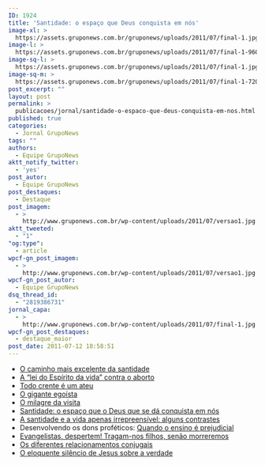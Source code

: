 ```yaml
---
ID: 1924
title: 'Santidade: o espaço que Deus conquista em nós'
image-xl: >
  https://assets.gruponews.com.br/gruponews/uploads/2011/07/final-1.jpg
image-l: >
  https://assets.gruponews.com.br/gruponews/uploads/2011/07/final-1-960x720.jpg
image-sq-l: >
  https://assets.gruponews.com.br/gruponews/uploads/2011/07/final-1.jpg
image-sq-m: >
  https://assets.gruponews.com.br/gruponews/uploads/2011/07/final-1-720x720.jpg
post_excerpt: ""
layout: post
permalink: >
  publicacoes/jornal/santidade-o-espaco-que-deus-conquista-em-nos.html
published: true
categories:
  - Jornal GrupoNews
tags: ""
authors:
  - Equipe GrupoNews
aktt_notify_twitter:
  - 'yes'
post_autor:
  - Equipe GrupoNews
post_destaques:
  - Destaque
post_imagem:
  - >
    http://www.gruponews.com.br/wp-content/uploads/2011/07/versao1.jpg
aktt_tweeted:
  - "1"
"og:type":
  - article
wpcf-gn_post_imagem:
  - >
    http://www.gruponews.com.br/wp-content/uploads/2011/07/versao1.jpg
wpcf-gn_post_autor:
  - Equipe GrupoNews
dsq_thread_id:
  - "2819386731"
jornal_capa:
  - >
    http://www.gruponews.com.br/wp-content/uploads/2011/07/final-1.jpg
wpcf-gn_post_destaques:
  - destaque_maior
post_date: 2011-07-12 18:58:51
---
```

<ul>
    <li><a href="http://www.gruponews.com.br/2011/07/o-caminho-mais-excelente-da-santidade.html">O caminho mais excelente da santidade</a></li>
    <li><a href="http://www.gruponews.com.br/2011/07/a-lei-do-espirito-da-vida-contra-o-aborto.html">A “lei do Espírito da vida” contra o aborto</a></li>
    <li><a href="http://www.gruponews.com.br/2011/07/todo-crente-e-um-ateu.html">Todo crente é um ateu</a></li>
    <li><a href="http://www.gruponews.com.br/2011/07/o-gigante-egoista.html">O gigante egoísta</a></li>
    <li><a href="http://www.gruponews.com.br/2011/07/o-milagre-da-visita.html">O milagre da visita</a></li>
    <li><a href="http://www.gruponews.com.br/2011/07/santidade-o-espaco-que-o-deus-que-se-da-conquista-em-nos.html">Santidade: o espaço que o Deus que se dá conquista em nós</a></li>
    <li><a href="http://www.gruponews.com.br/2011/07/a-santidade-e-a-vida-apenas-irrepreensivel-alguns-contrastes.html">A santidade e a vida apenas irrepreensível: alguns contrastes</a></li>
    <li>Desenvolvendo os dons proféticos: <a href="http://www.gruponews.com.br/2011/07/quando-o-ensino-e-prejudicial-uma-enfase-exagerada-no-ministerio-da-palavra-acaba-sufocando-outros-dons.html">Quando o ensino é prejudicial</a></li>
    <li><a href="http://www.gruponews.com.br/2011/07/evangelistas-despertem-tragam-nos-filhos-senao-morreremos.html">Evangelistas, despertem! Tragam-nos filhos, senão morreremos</a></li>
    <li><a href="http://www.gruponews.com.br/2011/07/os-diferentes-relacionamentos-conjugais.html">Os diferentes relacionamentos conjugais</a></li>
    <li><a href="http://www.gruponews.com.br/2011/07/o-eloquente-silencio-de-jesus-sobre-a-verdade.html">O eloquente silêncio de Jesus sobre a verdade</a></li>
</ul>